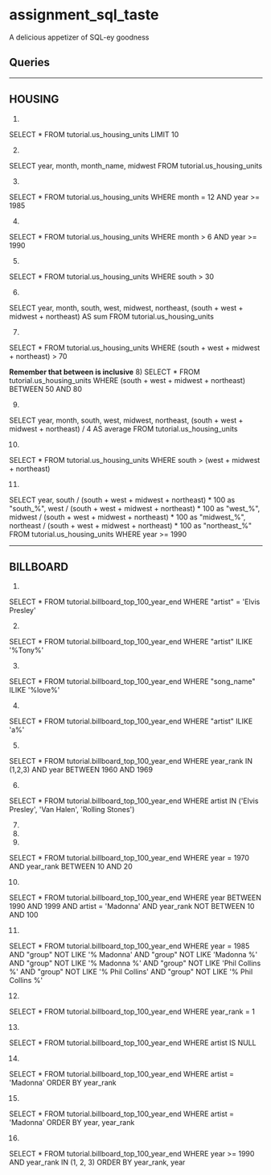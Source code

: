 # assignment_sql_taste
A delicious appetizer of SQL-ey goodness


## Queries
-------
HOUSING
-------

1)
SELECT *
  FROM tutorial.us_housing_units
  LIMIT 10

2)
SELECT year,
      month,
      month_name,
      midwest
FROM tutorial.us_housing_units

3)
SELECT *
FROM tutorial.us_housing_units
WHERE month = 12 AND year >= 1985

4)
SELECT *
FROM tutorial.us_housing_units
WHERE month > 6 AND year >= 1990

5)
SELECT *
FROM tutorial.us_housing_units
WHERE south > 30

6)
SELECT year,
      month,
      south,
      west,
      midwest,
      northeast,
      (south + west + midwest + northeast) AS sum
FROM tutorial.us_housing_units

7)
SELECT *
FROM tutorial.us_housing_units
WHERE (south + west + midwest + northeast) > 70


**Remember that between is inclusive**
8)
SELECT *
FROM tutorial.us_housing_units
WHERE (south + west + midwest + northeast) BETWEEN 50 AND 80

9)
SELECT year,
      month,
      south,
      west,
      midwest,
      northeast,
      (south + west + midwest + northeast) / 4 AS average
FROM tutorial.us_housing_units

10)
SELECT *
FROM tutorial.us_housing_units
WHERE south > (west + midwest + northeast)

11)
SELECT year,
      south / (south + west + midwest + northeast) * 100 as "south_%",
      west / (south + west + midwest + northeast) * 100 as "west_%",
      midwest / (south + west + midwest + northeast) * 100  as "midwest_%",
      northeast / (south + west + midwest + northeast) * 100 as "northeast_%"
  FROM tutorial.us_housing_units
  WHERE year >= 1990

---------
BILLBOARD
---------
1)
SELECT *
  FROM tutorial.billboard_top_100_year_end
  WHERE "artist" = 'Elvis Presley'

2)
SELECT *
  FROM tutorial.billboard_top_100_year_end
  WHERE "artist" ILIKE '%Tony%'

3)
SELECT *
  FROM tutorial.billboard_top_100_year_end
  WHERE "song_name" ILIKE '%love%'

4)
SELECT *
  FROM tutorial.billboard_top_100_year_end
  WHERE "artist" ILIKE 'a%'

5)
SELECT *
  FROM tutorial.billboard_top_100_year_end
  WHERE year_rank IN (1,2,3)
    AND year BETWEEN 1960 AND 1969

6)
SELECT *
  FROM tutorial.billboard_top_100_year_end
  WHERE artist IN ('Elvis Presley', 'Van Halen', 'Rolling Stones')

7)

8)

9)
SELECT *
  FROM tutorial.billboard_top_100_year_end
  WHERE year = 1970 AND year_rank BETWEEN 10 AND 20

10)
SELECT *
  FROM tutorial.billboard_top_100_year_end
  WHERE year BETWEEN 1990 AND 1999 AND artist = 'Madonna' AND year_rank NOT BETWEEN 10 AND 100

11)
SELECT *
  FROM tutorial.billboard_top_100_year_end
  WHERE year = 1985
  AND "group" NOT LIKE '% Madonna'
  AND "group" NOT LIKE 'Madonna %'
  AND "group" NOT LIKE '% Madonna %'
  AND "group" NOT LIKE 'Phil Collins %'
  AND "group" NOT LIKE '% Phil Collins'
  AND "group" NOT LIKE '% Phil Collins %'


12)
SELECT *
  FROM tutorial.billboard_top_100_year_end
  WHERE year_rank = 1

13)
SELECT *
  FROM tutorial.billboard_top_100_year_end
  WHERE artist IS NULL

14)
SELECT *
  FROM tutorial.billboard_top_100_year_end
  WHERE artist = 'Madonna'
  ORDER BY year_rank

15)
SELECT *
  FROM tutorial.billboard_top_100_year_end
  WHERE artist = 'Madonna'
  ORDER BY year, year_rank

16)
SELECT *
  FROM tutorial.billboard_top_100_year_end
  WHERE year >= 1990 AND year_rank IN (1, 2, 3)
  ORDER BY year_rank, year